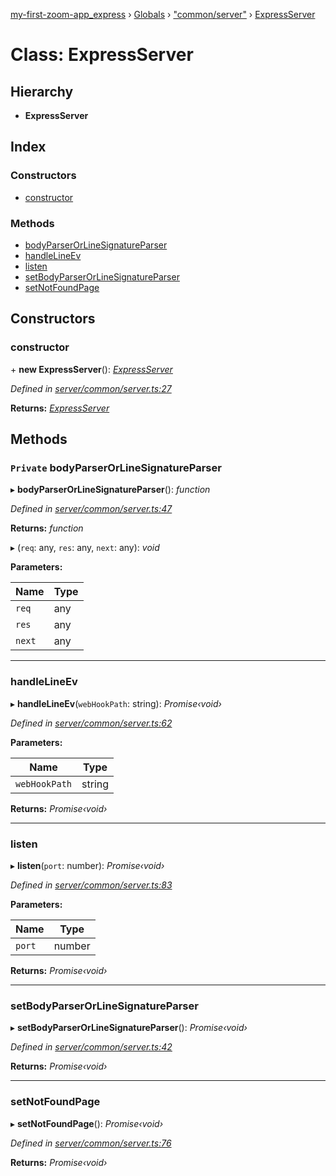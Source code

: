 [my-first-zoom-app_express](../README.md) › [Globals](../globals.md) › ["common/server"](../modules/_common_server_.md) › [ExpressServer](_common_server_.expressserver.md)

# Class: ExpressServer

## Hierarchy

* **ExpressServer**

## Index

### Constructors

* [constructor](_common_server_.expressserver.md#constructor)

### Methods

* [bodyParserOrLineSignatureParser](_common_server_.expressserver.md#private-bodyparserorlinesignatureparser)
* [handleLineEv](_common_server_.expressserver.md#handlelineev)
* [listen](_common_server_.expressserver.md#listen)
* [setBodyParserOrLineSignatureParser](_common_server_.expressserver.md#setbodyparserorlinesignatureparser)
* [setNotFoundPage](_common_server_.expressserver.md#setnotfoundpage)

## Constructors

###  constructor

\+ **new ExpressServer**(): *[ExpressServer](_common_server_.expressserver.md)*

*Defined in [server/common/server.ts:27](https://github.com/waricoma/my-first-zoom-app/blob/9d66697/express/server/common/server.ts#L27)*

**Returns:** *[ExpressServer](_common_server_.expressserver.md)*

## Methods

### `Private` bodyParserOrLineSignatureParser

▸ **bodyParserOrLineSignatureParser**(): *function*

*Defined in [server/common/server.ts:47](https://github.com/waricoma/my-first-zoom-app/blob/9d66697/express/server/common/server.ts#L47)*

**Returns:** *function*

▸ (`req`: any, `res`: any, `next`: any): *void*

**Parameters:**

Name | Type |
------ | ------ |
`req` | any |
`res` | any |
`next` | any |

___

###  handleLineEv

▸ **handleLineEv**(`webHookPath`: string): *Promise‹void›*

*Defined in [server/common/server.ts:62](https://github.com/waricoma/my-first-zoom-app/blob/9d66697/express/server/common/server.ts#L62)*

**Parameters:**

Name | Type |
------ | ------ |
`webHookPath` | string |

**Returns:** *Promise‹void›*

___

###  listen

▸ **listen**(`port`: number): *Promise‹void›*

*Defined in [server/common/server.ts:83](https://github.com/waricoma/my-first-zoom-app/blob/9d66697/express/server/common/server.ts#L83)*

**Parameters:**

Name | Type |
------ | ------ |
`port` | number |

**Returns:** *Promise‹void›*

___

###  setBodyParserOrLineSignatureParser

▸ **setBodyParserOrLineSignatureParser**(): *Promise‹void›*

*Defined in [server/common/server.ts:42](https://github.com/waricoma/my-first-zoom-app/blob/9d66697/express/server/common/server.ts#L42)*

**Returns:** *Promise‹void›*

___

###  setNotFoundPage

▸ **setNotFoundPage**(): *Promise‹void›*

*Defined in [server/common/server.ts:76](https://github.com/waricoma/my-first-zoom-app/blob/9d66697/express/server/common/server.ts#L76)*

**Returns:** *Promise‹void›*

